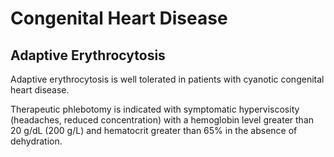 # Congenital Heart Disease

## Adaptive Erythrocytosis
Adaptive erythrocytosis is well tolerated in patients with cyanotic congenital heart disease.

Therapeutic phlebotomy is indicated with symptomatic hyperviscosity (headaches, reduced concentration) with a hemoglobin level greater than 20 g/dL (200 g/L) and hematocrit greater than 65% in the absence of dehydration.
